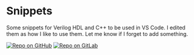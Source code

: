 # Snippets
Some snippets for Verilog HDL and C++ to be used in VS Code. I edited them as how I like to use them. Let me know if I forget to add something.

[![Repo on GitHub](https://img.shields.io/badge/repo-GitHub-3D76C2.svg)](https://github.com/suoglu/VSC-Snippets)
[![Repo on GitLab](https://img.shields.io/badge/repo-GitLab-6C488A.svg)](https://gitlab.com/suoglu/vc_snippets)

